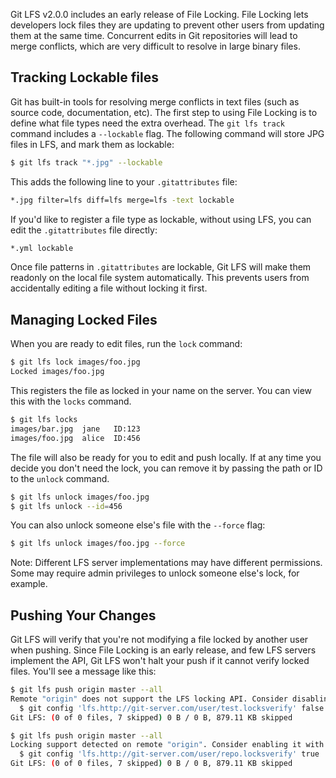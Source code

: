 Git LFS v2.0.0 includes an early release of File Locking. File Locking lets
developers lock files they are updating to prevent other users from updating
them at the same time. Concurrent edits in Git repositories will lead to merge
conflicts, which are very difficult to resolve in large binary files.

## Tracking Lockable files

Git has built-in tools for resolving merge conflicts in text files (such as
source code, documentation, etc). The first step to using File Locking is to
define what file types need the extra overhead. The `git lfs track` command
includes a `--lockable` flag. The following command will store JPG files in LFS,
and mark them as lockable:

```sh
$ git lfs track "*.jpg" --lockable
```

This adds the following line to your `.gitattributes` file:

```sh
*.jpg filter=lfs diff=lfs merge=lfs -text lockable
```

If you'd like to register a file type as lockable, without using LFS, you can
edit the `.gitattributes` file directly:

```sh
*.yml lockable
```

Once file patterns in `.gitattributes` are lockable, Git LFS will make them
readonly on the local file system automatically. This prevents users from
accidentally editing a file without locking it first.

## Managing Locked Files

When you are ready to edit files, run the `lock` command:

```sh
$ git lfs lock images/foo.jpg
Locked images/foo.jpg
```

This registers the file as locked in your name on the server. You can view this
with the `locks` command.

```sh
$ git lfs locks
images/bar.jpg  jane   ID:123
images/foo.jpg  alice  ID:456
```

The file will also be ready for you to edit and push locally. If at any time
you decide you don't need the lock, you can remove it by passing the path or ID
to the `unlock` command.

```sh
$ git lfs unlock images/foo.jpg
$ git lfs unlock --id=456
```

You can also unlock someone else's file with the `--force` flag:

```sh
$ git lfs unlock images/foo.jpg --force
```

Note: Different LFS server implementations may have different permissions. Some
may require admin privileges to unlock someone else's lock, for example.

## Pushing Your Changes

Git LFS will verify that you're not modifying a file locked by another user when
pushing. Since File Locking is an early release, and few LFS servers implement
the API, Git LFS won't halt your push if it cannot verify locked files. You'll
see a message like this:

```sh
$ git lfs push origin master --all
Remote "origin" does not support the LFS locking API. Consider disabling it with:
  $ git config 'lfs.http://git-server.com/user/test.locksverify' false
Git LFS: (0 of 0 files, 7 skipped) 0 B / 0 B, 879.11 KB skipped
```

```sh
$ git lfs push origin master --all
Locking support detected on remote "origin". Consider enabling it with:
  $ git config 'lfs.http://git-server.com/user/repo.locksverify' true
Git LFS: (0 of 0 files, 7 skipped) 0 B / 0 B, 879.11 KB skipped
```